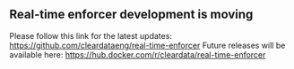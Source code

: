 ## Real-time enforcer development is moving

Please follow this link for the latest updates: https://github.com/cleardataeng/real-time-enforcer
Future releases will be available here: https://hub.docker.com/r/cleardata/real-time-enforcer
